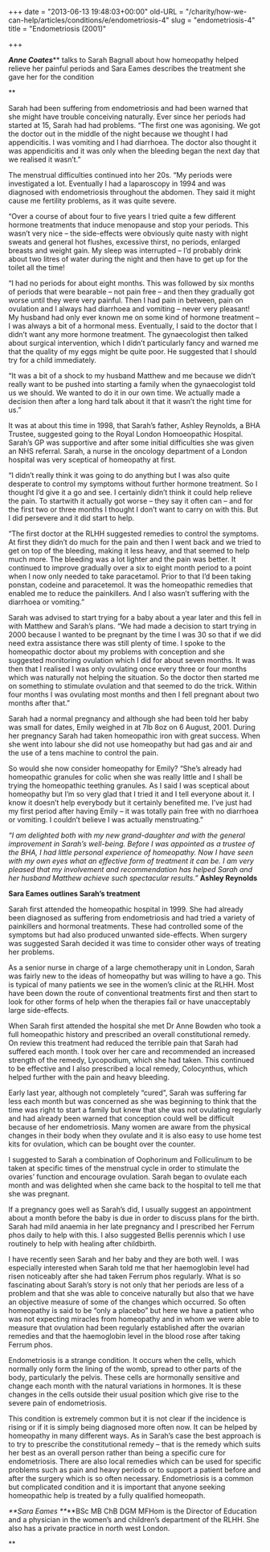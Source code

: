 +++
date = "2013-06-13 19:48:03+00:00"
old-URL = "/charity/how-we-can-help/articles/conditions/e/endometriosis-4"
slug = "endometriosis-4"
title = "Endometriosis (2001)"

+++

_**Anne Coates**_** talks to Sarah Bagnall about how homeopathy helped relieve her painful periods and Sara Eames describes the treatment she gave her for the condition

**

Sarah had been suffering from endometriosis and had been warned that she might have trouble conceiving naturally. Ever since her periods had started at 15, Sarah had had problems. “The first one was agonising. We got the doctor out in the middle of the night because we thought I had appendicitis. I was vomiting and I had diarrhoea. The doctor also thought it was appendicitis and it was only when the bleeding began the next day that we realised it wasn’t.”

The menstrual difficulties continued into her 20s. “My periods were investigated a lot. Eventually I had a laparoscopy in 1994 and was diagnosed with endometriosis throughout the abdomen. They said it might cause me fertility problems, as it was quite severe.

“Over a course of about four to five years I tried quite a few different hormone treatments that induce menopause and stop your periods. This wasn’t very nice – the side-effects were obviously quite nasty with night sweats and general hot flushes, excessive thirst, no periods, enlarged breasts and weight gain. My sleep was interrupted – I’d probably drink about two litres of water during the night and then have to get up for the toilet all the time!

“I had no periods for about eight months. This was followed by six months of periods that were bearable – not pain free – and then they gradually got worse until they were very painful. Then I had pain in between, pain on ovulation and I always had diarrhoea and vomiting – never very pleasant! My husband had only ever known me on some kind of hormone treatment – I was always a bit of a hormonal mess. Eventually, I said to the doctor that I didn’t want any more hormone treatment. The gynaecologist then talked about surgical intervention, which I didn’t particularly fancy and warned me that the quality of my eggs might be quite poor. He suggested that I should try for a child immediately.

“It was a bit of a shock to my husband Matthew and me because we didn’t really want to be pushed into starting a family when the gynaecologist told us we should. We wanted to do it in our own time. We actually made a decision then after a long hard talk about it that it wasn’t the right time for us.”

It was at about this time in 1998, that Sarah’s father, Ashley Reynolds, a BHA Trustee, suggested going to the Royal London Homoeopathic Hospital. Sarah’s GP was supportive and after some initial difficulties she was given an NHS referral. Sarah, a nurse in the oncology department of a London hospital was very sceptical of homeopathy at first.

“I didn’t really think it was going to do anything but I was also quite desperate to control my symptoms without further hormone treatment. So I thought I’d give it a go and see. I certainly didn’t think it could help relieve the pain. To startwith it actually got worse – they say it often can – and for the first two or three months I thought I don’t want to carry on with this. But I did persevere and it did start to help.

“The first doctor at the RLHH suggested remedies to control the symptoms. At first they didn’t do much for the pain and then I went back and we tried to get on top of the bleeding, making it less heavy, and that seemed to help much more. The bleeding was a lot lighter and the pain was better. It continued to improve gradually over a six to eight month period to a point when I now only needed to take paracetamol. Prior to that I’d been taking ponstan, codeine and paracetemol. It was the homeopathic remedies that enabled me to reduce the painkillers. And I also wasn’t suffering with the diarrhoea or vomiting.”

Sarah was advised to start trying for a baby about a year later and this fell in with Matthew and Sarah’s plans. “We had made a decision to start trying in 2000 because I wanted to be pregnant by the time I was 30 so that if we did need extra assistance there was still plenty of time. I spoke to the homeopathic doctor about my problems with conception and she suggested monitoring ovulation which I did for about seven months. It was then that I realised I was only ovulating once every three or four months which was naturally not helping the situation. So the doctor then started me on something to stimulate ovulation and that seemed to do the trick. Within four months I was ovulating most months and then I fell pregnant about two months after that.”

Sarah had a normal pregnancy and although she had been told her baby was small for dates, Emily weighed in at 7lb 8oz on 6 August, 2001. During her pregnancy Sarah had taken homeopathic iron with great success. When she went into labour she did not use homeopathy but had gas and air and the use of a tens machine to control the pain.

So would she now consider homeopathy for Emily? “She’s already had homeopathic granules for colic when she was really little and I shall be trying the homeopathic teething granules. As I said I was sceptical about homeopathy but I’m so very glad that I tried it and I tell everyone about it. I know it doesn’t help everybody but it certainly benefited me. I’ve just had my first period after having Emily – it was totally pain free with no diarrhoea or vomiting. I couldn’t believe I was actually menstruating.”

_“I am delighted both with my new grand-daughter and with the general improvement in Sarah’s well-being. Before I was appointed as a trustee of the BHA, I had little personal experience of homeopathy. Now I have seen with my own eyes what an effective form of treatment it can be. I am very pleased that my involvement and recommendation has helped Sarah and her husband Matthew achieve such spectacular results.”_ **Ashley Reynolds**

**Sara Eames outlines Sarah’s treatment**

Sarah first attended the homeopathic hospital in 1999. She had already been diagnosed as suffering from endometriosis and had tried a variety of painkillers and hormonal treatments. These had controlled some of the symptoms but had also produced unwanted side-effects. When surgery was suggested Sarah decided it was time to consider other ways of treating her problems.

As a senior nurse in charge of a large chemotherapy unit in London, Sarah was fairly new to the ideas of homeopathy but was willing to have a go. This is typical of many patients we see in the women’s clinic at the RLHH. Most have been down the route of conventional treatments first and then start to look for other forms of help when the therapies fail or have unacceptably large side-effects.

When Sarah first attended the hospital she met Dr Anne Bowden who took a full homeopathic history and prescribed an overall constitutional remedy. On review this treatment had reduced the terrible pain that Sarah had suffered each month. I took over her care and recommended an increased strength of the remedy, Lycopodium, which she had taken. This continued to be effective and I also prescribed a local remedy, Colocynthus, which helped further with the pain and heavy bleeding.

Early last year, although not completely “cured”, Sarah was suffering far less each month but was concerned as she was beginning to think that the time was right to start a family but knew that she was not ovulating regularly and had already been warned that conception could well be difficult because of her endometriosis. Many women are aware from the physical changes in their body when they ovulate and it is also easy to use home test kits for ovulation, which can be bought over the counter.

I suggested to Sarah a combination of Oophorinum and Folliculinum to be taken at specific times of the menstrual cycle in order to stimulate the ovaries’ function and encourage ovulation. Sarah began to ovulate each month and was delighted when she came back to the hospital to tell me that she was pregnant.

If a pregnancy goes well as Sarah’s did, I usually suggest an appointment about a month before the baby is due in order to discuss plans for the birth. Sarah had mild anaemia in her late pregnancy and I prescribed her Ferrum phos daily to help with this. I also suggested Bellis perennis which I use routinely to help with healing after childbirth.

I have recently seen Sarah and her baby and they are both well. I was especially interested when Sarah told me that her haemoglobin level had risen noticeably after she had taken Ferrum phos regularly. What is so fascinating about Sarah’s story is not only that her periods are less of a problem and that she was able to conceive naturally but also that we have an objective measure of some of the changes which occurred. So often homeopathy is said to be “only a placebo” but here we have a patient who was not expecting miracles from homeopathy and in whom we were able to measure that ovulation had been regularly established after the ovarian remedies and that the haemoglobin level in the blood rose after taking Ferrum phos.

Endometriosis is a strange condition. It occurs when the cells, which normally only form the lining of the womb, spread to other parts of the body, particularly the pelvis. These cells are hormonally sensitive and change each month with the natural variations in hormones. It is these changes in the cells outside their usual position which give rise to the severe pain of endometriosis.

This condition is extremely common but it is not clear if the incidence is rising or if it is simply being diagnosed more often now. It can be helped by homeopathy in many different ways. As in Sarah’s case the best approach is to try to prescribe the constitutional remedy – that is the remedy which suits her best as an overall person rather than being a specific cure for endometriosis. There are also local remedies which can be used for specific problems such as pain and heavy periods or to support a patient before and after the surgery which is so often necessary. Endometriosis is a common but complicated condition and it is important that anyone seeking homeopathic help is treated by a fully qualified homeopath.

_**Sara Eames **_**BSc MB ChB DGM MFHom is the Director of Education and a physician in the women’s and children’s department of the RLHH. She also has a private practice in north west London.

**
